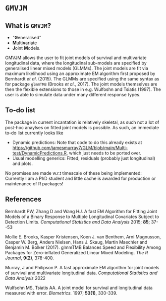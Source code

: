 # `GMVJM`

## What is `GMVJM`?

* "**G**eneralised"
* **M**ulti**v**ariate
* **J**oint **M**odels.


GMVJM allows the user to fit joint models of survival and multivariate longitudinal data, where the 
longitudinal sub-models are specified by generalised linear mixed models (GLMMs). The joint models 
are fit via maximum likelihood using an approximate EM algorithm first proposed by Bernhardt *et
al*. (2015). The GLMMs are specified using the same syntax as for package `glmmTMB` (Brooks *et
al*., 2017). The joint models themselves are then the  flexible extensions to those in e.g.
Wulfoshn and Tsiatis (1997). The user is able to simulate data under many different response
types.

## To-do list
The package in current incantation is relatively skeletal, as such not a lot of post-hoc
anaylses on fitted joint models is possible. As such, an immediate to-do list currently looks like

* Dynamic predictions: Note that code to do this already exists at https://github.com/jamesmurray7/GLM/blob/main/Multi-test/DynamicPredictions.R, 
which just needs to be ported over.
* Usual modelling generics: Fitted, residuals (probably just longitudinal) and plots. 

No promises are made w.r.t timescale of these being implemented: Currently I am a PhD
student and little cache is awarded for production or maintenance of R packages!

## References

Bernhardt PW, Zhang D and Wang HJ. A fast EM Algorithm for Fitting Joint Models of a Binary 
Response to Multiple Longitudinal Covariates Subject to Detection Limits. 
*Computational Statistics and Data Analysis* 2015; **85**; 37--53

Mollie E. Brooks, Kasper Kristensen, Koen J. van Benthem, Arni Magnusson, Casper W. Berg, Anders
Nielsen, Hans J. Skaug, Martin Maechler and Benjamin M. Bolker (2017). glmmTMB Balances Speed and
Flexibility Among Packages for Zero-inflated Generalized Linear Mixed Modeling. 
*The R Journal*, **9(2)**, 378-400.

Murray, J and Philipson P. A fast approximate EM algorithm for joint models of survival and
multivariate longitudinal data. *Computational Statistics and Data Analysis* 2022

Wulfsohn MS, Tsiatis AA. A joint model for survival and longitudinal data
measured with error. *Biometrics.* 1997; **53(1)**, 330-339.

